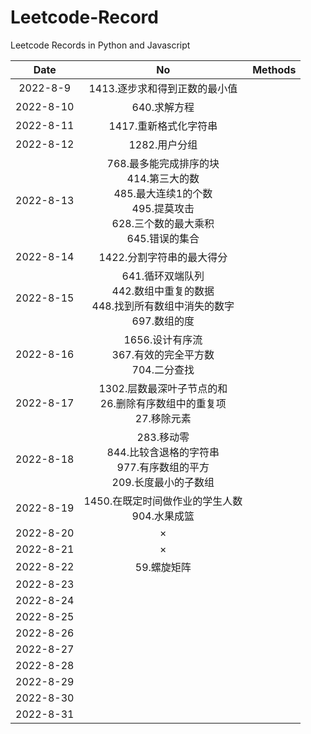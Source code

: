 # Leetcode-Record

Leetcode Records in Python and Javascript

|   Date    |                              No                              | Methods |
| :-------: | :----------------------------------------------------------: | :-----: |
| 2022-8-9  |                1413.逐步求和得到正数的最小值                 |         |
| 2022-8-10 |                         640.求解方程                         |         |
| 2022-8-11 |                    1417.重新格式化字符串                     |         |
| 2022-8-12 |                        1282.用户分组                         |         |
| 2022-8-13 | 768.最多能完成排序的块<br />414.第三大的数<br />485.最大连续1的个数<br />495.提莫攻击<br />628.三个数的最大乘积<br />645.错误的集合 |         |
| 2022-8-14 |                  1422.分割字符串的最大得分                   |         |
| 2022-8-15 | 641.循环双端队列<br />442.数组中重复的数据<br />448.找到所有数组中消失的数字<br />697.数组的度 |         |
| 2022-8-16 | 1656.设计有序流<br />367.有效的完全平方数<br />704.二分查找  |         |
| 2022-8-17 | 1302.层数最深叶子节点的和<br />26.删除有序数组中的重复项<br />27.移除元素 |         |
| 2022-8-18 | 283.移动零<br />844.比较含退格的字符串<br />977.有序数组的平方<br />209.长度最小的子数组 |         |
| 2022-8-19 |      1450.在既定时间做作业的学生人数<br />904.水果成篮       |         |
| 2022-8-20 |                              ×                               |         |
| 2022-8-21 |                              ×                               |         |
| 2022-8-22 |                         59.螺旋矩阵                          |         |
| 2022-8-23 |                                                              |         |
| 2022-8-24 |                                                              |         |
| 2022-8-25 |                                                              |         |
| 2022-8-26 |                                                              |         |
| 2022-8-27 |                                                              |         |
| 2022-8-28 |                                                              |         |
| 2022-8-29 |                                                              |         |
| 2022-8-30 |                                                              |         |
| 2022-8-31 |                                                              |         |

